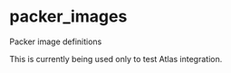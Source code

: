 # packer_images
Packer image definitions

This is currently being used only to test Atlas integration.

